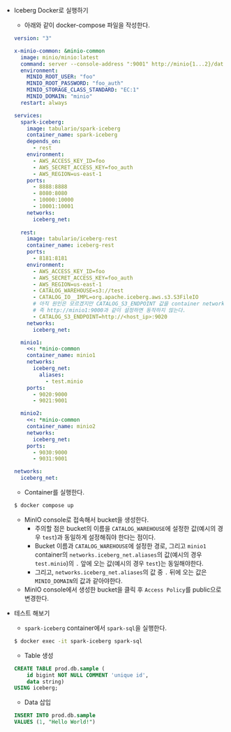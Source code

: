 - Iceberg Docker로 실행하기

  - 아래와 같이 docker-compose 파일을 작성한다.

  ```yaml
  version: "3"
  
  x-minio-common: &minio-common
    image: minio/minio:latest
    command: server --console-address ":9001" http://minio{1...2}/data{1...2}
    environment:
      MINIO_ROOT_USER: "foo"
      MINIO_ROOT_PASSWORD: "foo_auth"
      MINIO_STORAGE_CLASS_STANDARD: "EC:1"
      MINIO_DOMAIN: "minio"
    restart: always
  
  services:
    spark-iceberg:
      image: tabulario/spark-iceberg
      container_name: spark-iceberg
      depends_on:
        - rest
      environment:
        - AWS_ACCESS_KEY_ID=foo
        - AWS_SECRET_ACCESS_KEY=foo_auth
        - AWS_REGION=us-east-1
      ports:
        - 8888:8888
        - 8080:8080
        - 10000:10000
        - 10001:10001
      networks:
        iceberg_net:
    
    rest:
      image: tabulario/iceberg-rest
      container_name: iceberg-rest
      ports:
        - 8181:8181
      environment:
        - AWS_ACCESS_KEY_ID=foo
        - AWS_SECRET_ACCESS_KEY=foo_auth
        - AWS_REGION=us-east-1
        - CATALOG_WAREHOUSE=s3://test
        - CATALOG_IO__IMPL=org.apache.iceberg.aws.s3.S3FileIO
        # 아직 원인은 모르겠지만 CATALOG_S3_ENDPOINT 값을 container network의 내부 주소로 설정하면 동작하지 않는다.
        # 즉 http://minio1:9000과 같이 설정하면 동작하지 않는다.
        - CATALOG_S3_ENDPOINT=http://<host_ip>:9020
      networks:
        iceberg_net:
  
    minio1:
      <<: *minio-common
      container_name: minio1
      networks:
        iceberg_net:
          aliases:
            - test.minio
      ports:
        - 9020:9000
        - 9021:9001
  
    minio2:
      <<: *minio-common
      container_name: minio2
      networks:
        iceberg_net:
      ports:
        - 9030:9000
        - 9031:9001
  
  networks:
    iceberg_net:
  ```

  - Container를 실행한다.

  ```bash
  $ docker compose up
  ```

  - MinIO console로 접속해서 bucket을 생성한다.
    - 주의할 점은 bucket의 이름을 `CATALOG_WAREHOUSE`에 설정한 값(예시의 경우 `test`)과 동일하게 설정해줘야 한다는 점이다.
    - Bucket 이름과 `CATALOG_WAREHOUSE`에 설정한 경로, 그리고 `minio1` container의 `networks.iceberg_net.aliases`의 값(예시의 경우 `test.minio`)의 `.` 앞에 오는 값(예시의 경우 `test`)는 동일해야한다.
    - 그리고, `networks.iceberg_net.aliases`의 값 중 `.` 뒤에 오는 값은 `MINIO_DOMAIN`의 값과 같아야한다.
  - MinIO console에서 생성한 bucket을 클릭 후 `Access Policy`를 public으로 변경한다.



- 테스트 해보기

  - `spark-iceberg` container에서 `spark-sql`을 실행한다.

  ```bash
  $ docker exec -it spark-iceberg spark-sql
  ```

  - Table 생성

  ```sql
  CREATE TABLE prod.db.sample (
      id bigint NOT NULL COMMENT 'unique id',
      data string)
  USING iceberg;
  ```

  - Data 삽입

  ```sql
  INSERT INTO prod.db.sample
  VALUES (1, "Hello World!")
  ```

